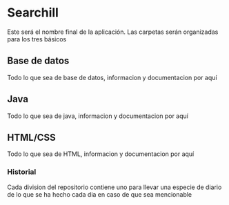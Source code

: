 # Searchill

Este será el nombre final de la aplicación.
Las carpetas serán organizadas para los tres básicos
## Base de datos

Todo lo que sea de base de datos, informacion y documentacion por aquí

## Java

Todo lo que sea de java, informacion y documentacion por aquí

## HTML/CSS

Todo lo que sea de HTML, informacion y documentacion por aquí

### Historial

Cada division del repositorio contiene uno para llevar una especie de diario de lo que se ha hecho cada dia en caso de que sea mencionable

